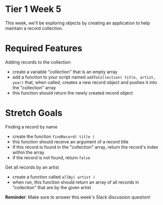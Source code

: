 Tier 1 Week 5
===

This week, we'll be exploring objects by creating an application to help maintain a record collection.

Required Features
===

Adding records to the collection

- create a variable "collection" that is an empty array
- add a function to your script named ```addToCollection( title, artist, year)``` that, when called, creates a new record object and pushes it into the "collection" array
- this function should return the newly created record object

Stretch Goals
===

Finding a record by name

- create the function ```findRecord( title )```
- this function should receive an argument of a record title
- if this record is found in the "collection" array, return the record's index within the array
- if the record is not found, return ```false```

Get all records by an artist

- create a function called ```allBy( artist )```
- when run, this function should return an array of all records in "collection" that are by the given artist 

**Reminder**: Make sure to answer this week's Slack discussion question!
